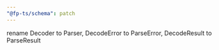 ```yaml
---
"@fp-ts/schema": patch
---
```


rename Decoder to Parser, DecodeError to ParseError, DecodeResult to ParseResult
